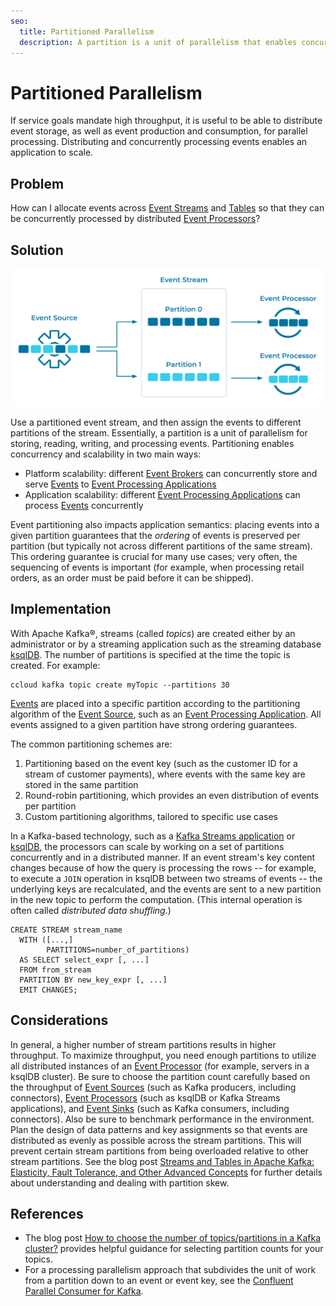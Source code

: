 ```yaml
---
seo:
  title: Partitioned Parallelism
  description: A partition is a unit of parallelism that enables concurrent reading, writing, and processing of events at scale.
---
```


# Partitioned Parallelism
If service goals mandate high throughput, it is useful to be able to distribute event storage, as well as event production and consumption, for parallel processing.
Distributing and concurrently processing events enables an application to scale.

## Problem
How can I allocate events across [Event Streams](../event-stream/event-stream.md) and [Tables](../table/state-table.md) so that they can be concurrently processed by distributed [Event Processors](../event-processing/event-processor.md)?

## Solution
![partitioned-parallelism](../img/partitioned-parallelism.svg)

Use a partitioned event stream, and then assign the events to different partitions of the stream. Essentially, a partition is a unit of parallelism for storing, reading, writing, and processing events. Partitioning enables concurrency and scalability in two main ways:

* Platform scalability: different [Event Brokers](../event-stream/event-broker.md) can concurrently store and serve [Events](../event/event.md) to [Event Processing Applications](../event-processing/event-processing-application.md)
* Application scalability: different [Event Processing Applications](../event-processing/event-processing-application.md) can process [Events](../event/event.md) concurrently

Event partitioning also impacts application semantics: placing events into a given partition guarantees that the _ordering_ of events is preserved per partition (but typically not across different partitions of the same stream). This ordering guarantee is crucial for many use cases; very often, the sequencing of events is important (for example, when processing retail orders, as an order must be paid before it can be shipped).

## Implementation
With Apache Kafka®, streams (called _topics_) are created either by an administrator or by a streaming application such as the streaming database [ksqlDB](https://ksqldb.io). The number of partitions is specified at the time the topic is created. For example:

```
ccloud kafka topic create myTopic --partitions 30
```

[Events](../event/event.md) are placed into a specific partition according to the partitioning algorithm of the [Event Source](../event-source/event-source.md), such as an [Event Processing Application](../event-processing/event-processing-application.md).
All events assigned to a given partition have strong ordering guarantees.

The common partitioning schemes are:

1. Partitioning based on the event key (such as the customer ID for a stream of customer payments), where events with the same key are stored in the same partition
2. Round-robin partitioning, which provides an even distribution of events per partition
3. Custom partitioning algorithms, tailored to specific use cases

In a Kafka-based technology, such as a [Kafka Streams application](https://docs.confluent.io/platform/current/streams/index.html) or [ksqlDB](https://ksqldb.io/), the processors can scale by working on a set of partitions concurrently and in a distributed manner.
If an event stream's key content changes because of how the query is processing the rows -- for example, to execute a `JOIN` operation in ksqlDB between two streams of events -- the underlying keys are recalculated, and the events are sent to a new partition in the new topic to perform the computation. (This internal operation is often called _distributed data shuffling_.)

```
CREATE STREAM stream_name
  WITH ([...,]
        PARTITIONS=number_of_partitions)
  AS SELECT select_expr [, ...]
  FROM from_stream
  PARTITION BY new_key_expr [, ...]
  EMIT CHANGES;
```

## Considerations
In general, a higher number of stream partitions results in higher throughput. To maximize throughput, you need enough partitions to utilize all distributed instances of an [Event Processor](../event-processing/event-processor.md) (for example, servers in a ksqlDB cluster).
Be sure to choose the partition count carefully based on the throughput of [Event Sources](../event-source/event-source.md) (such as Kafka producers, including connectors), [Event Processors](../event-processing/event-processor.md) (such as ksqlDB or Kafka Streams applications), and [Event Sinks](../event-sink/event-sink.md) (such as Kafka consumers, including connectors). Also be sure to benchmark performance in the environment.
Plan the design of data patterns and key assignments so that events are distributed as evenly as possible across the stream partitions.
This will prevent certain stream partitions from being overloaded relative to other stream partitions. See the blog post [Streams and Tables in Apache Kafka: Elasticity, Fault Tolerance, and Other Advanced Concepts](https://www.confluent.io/blog/kafka-streams-tables-part-4-elasticity-fault-tolerance-advanced-concepts/) for further details about understanding and dealing with partition skew.

## References
* The blog post [How to choose the number of topics/partitions in a Kafka cluster?](https://www.confluent.io/blog/how-choose-number-topics-partitions-kafka-cluster) provides helpful guidance for selecting partition counts for your topics.
* For a processing parallelism approach that subdivides the unit of work from a partition down to an event or event key, see the [Confluent Parallel Consumer for Kafka](https://github.com/confluentinc/parallel-consumer).
